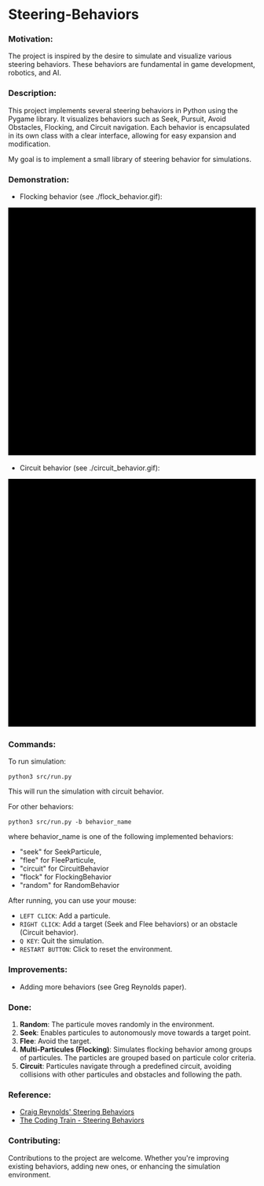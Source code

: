 # Steering-Behaviors

### Motivation:
The project is inspired by the desire to simulate and visualize various steering behaviors. These behaviors are fundamental in game development, robotics, and AI.

### Description:
This project implements several steering behaviors in Python using the Pygame library. It visualizes behaviors such as Seek, Pursuit, Avoid Obstacles, Flocking, and Circuit navigation. Each behavior is encapsulated in its own class with a clear interface, allowing for easy expansion and modification.

My goal is to implement a small library of steering behavior for simulations.

### Demonstration:
* Flocking behavior (see ./flock_behavior.gif):

![Flocking Behavior Simulation](./flock_behavior.gif)

* Circuit behavior (see ./circuit_behavior.gif):

![Circuit Behavior Simulation](./circuit_behavior.gif)


### Commands:
To run simulation:
```
python3 src/run.py
```
This will run the simulation with circuit behavior.

For other behaviors:
```
python3 src/run.py -b behavior_name 
```

where behavior_name is one of the following implemented behaviors:
* "seek" for SeekParticule,
* "flee" for FleeParticule,
* "circuit" for CircuitBehavior
* "flock" for FlockingBehavior
* "random" for RandomBehavior

After running, you can use your mouse:
- `LEFT CLICK`: Add a particule.
- `RIGHT CLICK`: Add a target (Seek and Flee behaviors) or an obstacle (Circuit behavior).
- `Q KEY`: Quit the simulation.
- `RESTART BUTTON`: Click to reset the environment.

### Improvements:
- Adding more behaviors (see Greg Reynolds paper).

### Done:
1. **Random**: The particule moves randomly in the environment.
2. **Seek**: Enables particules to autonomously move towards a target point.
3. **Flee**: Avoid the target.
4. **Multi-Particules (Flocking)**: Simulates flocking behavior among groups of particules. The particles are grouped based on particule color criteria.
5. **Circuit**: Particules navigate through a predefined circuit, avoiding collisions with other particules and obstacles and following the path.

### Reference:
- [Craig Reynolds' Steering Behaviors](https://www.red3d.com/cwr/steer/gdc99/)
- [The Coding Train - Steering Behaviors](https://www.youtube.com/watch?v=fWqOdLI944M&ab_channel=TheCodingTrain)

### Contributing:
Contributions to the project are welcome. Whether you're improving existing behaviors, adding new ones, or enhancing the simulation environment.
